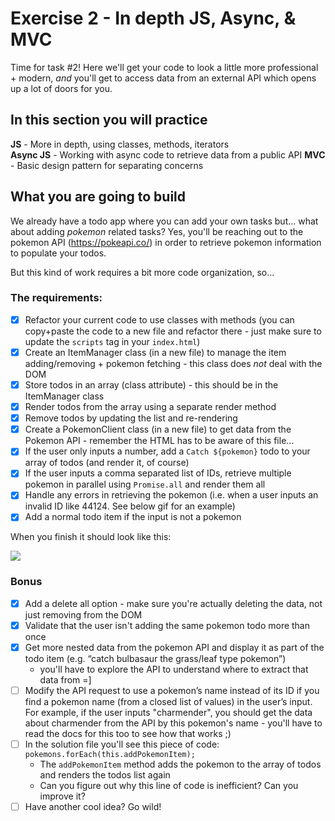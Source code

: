 # Exercise 2 - In depth JS, Async, & MVC

Time for task #2!
Here we'll get your code to look a little more professional + modern, _and_ you'll get to access data from an external API which opens up a lot of doors for you.

## In this section you will practice

**JS** - More in depth, using classes, methods, iterators  
**Async JS** - Working with async code to retrieve data from a public API
**MVC** - Basic design pattern for separating concerns

## What you are going to build

We already have a todo app where you can add your own tasks but... what about adding _pokemon_ related tasks?
Yes, you'll be reaching out to the pokemon API (https://pokeapi.co/) in order to retrieve pokemon information to populate your todos.

But this kind of work requires a bit more code organization, so...

### The requirements:

- [X] Refactor your current code to use classes with methods (you can copy+paste the code to a new file and refactor there - just make sure to update the `scripts` tag in your `index.html`)
- [X] Create an ItemManager class (in a new file) to manage the item adding/removing + pokemon fetching - this class does _not_ deal with the DOM
- [X] Store todos in an array (class attribute) - this should be in the ItemManager class
- [X] Render todos from the array using a separate render method
- [X] Remove todos by updating the list and re-rendering
- [X] Create a PokemonClient class (in a new file) to get data from the Pokemon API - remember the HTML has to be aware of this file...
- [X] If the user only inputs a number, add a `Catch ${pokemon}` todo to your array of todos (and render it, of course)
- [X] If the user inputs a comma separated list of IDs, retrieve multiple pokemon in parallel using `Promise.all` and render them all
- [X] Handle any errors in retrieving the pokemon (i.e. when a user inputs an invalid ID like 44124. See below gif for an example)
- [X] Add a normal todo item if the input is not a pokemon

When you finish it should look like this:

![](../assets/hw-2.gif)

### Bonus

- [X] Add a delete all option - make sure you're actually deleting the data, not just removing from the DOM
- [X] Validate that the user isn't adding the same pokemon todo more than once
- [X] Get more nested data from the pokemon API and display it as part of the todo item (e.g. “catch bulbasaur the grass/leaf type pokemon”)
  - you'll have to explore the API to understand where to extract that data from =]
- [ ] Modify the API request to use a pokemon’s name instead of its ID if you find a pokemon name (from a closed list of values) in the user’s input. For example, if the user inputs "charmender", you should get the data about charmender from the API by this pokemon's name - you'll have to read the docs for this too to see how that works ;)
- [ ] In the solution file you'll see this piece of code: `pokemons.forEach(this.addPokemonItem);`
  - The `addPokemonItem` method adds the pokemon to the array of todos and renders the todos list again
  - Can you figure out why this line of code is inefficient? Can you improve it?
- [ ] Have another cool idea? Go wild!
